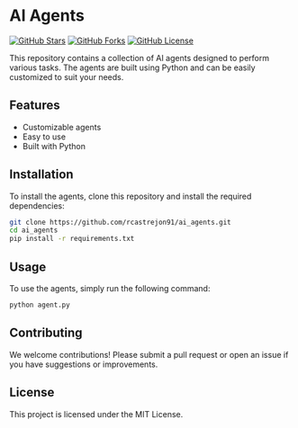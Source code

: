 # AI Agents

[![GitHub Stars](https://img.shields.io/github/stars/rcastrejon91/ai_agents?style=social)](https://github.com/rcastrejon91/ai_agents/stargazers)
[![GitHub Forks](https://img.shields.io/github/forks/rcastrejon91/ai_agents?style=social)](https://github.com/rcastrejon91/ai_agents/network/members)
[![GitHub License](https://img.shields.io/github/license/rcastrejon91/ai_agents)](https://github.com/rcastrejon91/ai_agents/blob/main/LICENSE)

This repository contains a collection of AI agents designed to perform various tasks. The agents are built using Python and can be easily customized to suit your needs.

## Features

- Customizable agents
- Easy to use
- Built with Python

## Installation

To install the agents, clone this repository and install the required dependencies:

```bash
git clone https://github.com/rcastrejon91/ai_agents.git
cd ai_agents
pip install -r requirements.txt
```

## Usage

To use the agents, simply run the following command:

```bash
python agent.py
```

## Contributing

We welcome contributions! Please submit a pull request or open an issue if you have suggestions or improvements.

## License

This project is licensed under the MIT License.